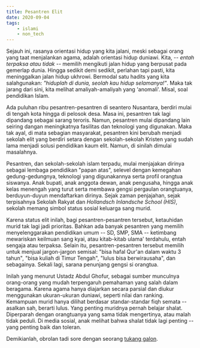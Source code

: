 ```yaml
---
title: Pesantren Elit
date: 2020-09-04
tags:
    - islami
    - non_tech
---
```


Sejauh ini, rasanya orientasi hidup yang kita jalani, meski sebagai orang yang taat menjalankan agama, adalah orientasi hidup duniawi. Kita, -- *entah terpaksa atau tidak* -- memilih mengikuti jalan hidup yang berpusat pada gemerlap dunia. Hingga sedikit demi sedikit, perlahan tapi pasti, kita meninggalkan jalan hidup ukhrowi. Bermodal satu hadits yang kita salahgunakan: *"hiduplah di dunia, seolah kau hidup selamanya!"*. Maka tak jarang dari sini, kita melihat amaliyah-amaliyah yang 'anomali'. Misal, soal pendidikan Islam.

Ada puluhan ribu pesantren-pesantren di seantero Nusantara, berdiri mulai di tengah kota hingga di pelosok desa. Masa ini, pesantren tak lagi dipandang sebagai sarang teroris. Namun, pesantren mulai dipandang lain seiring dangan meningkatnya fasilitas dan teknologi yang digunakan. Maka tak ayal, di mata sebagian masyarakat, pesantren kini berubah menjadi sekolah elit yang berdiri setara dengan sekolah-sekolah Kristen yang sudah lama menjadi solusi pendidikan kaum elit. Namun, di sinilah dimulai masalahnya.

Pesantren, dan sekolah-sekolah islam terpadu, mulai menjajakan dirinya sebagai lembaga pendidikan "papan atas", selevel dengan kemegahan gedung-gedungnya, teknologi yang digunakannya serta profil orangtua siswanya. Anak bupati, anak anggota dewan, anak pengusaha, hingga anak kelas menengah yang turut serta membawa gengsi pergaulan orangtuanya, berduyun-duyun mendaftarkan dirinya. Sejak zaman penjajahan, sejak terpisahnya Sekolah Rakyat dan *Hollandsch Inlandsche School (HIS)*, sekolah memang simbol status sosial keluarga sang murid. 

Karena status elit inilah, bagi pesantren-pesantren tersebut, ketauhidan murid tak lagi jadi prioritas. Bahkan ada banyak pesantren yang memilih menyelenggarakan pendidikan umum -- SD, SMP, SMA -- ketimbang mewariskan keilmuan sang kyai, atau kitab-kitab ulama' terdahulu, entah sengaja atau terpaksa. Selain itu, pesantren-pesantren tersebut memilih untuk menjual jargon-jargon semisal: "bisa hafal Qur'an dalam waktu 3 tahun", "bisa kuliah di Timur Tengah", "lulus bisa berwirausaha", dan sebagainya. Sekali lagi, sarana penunjang gengsi si orangtua.

Inilah yang menurut Ustadz Abdul Ghofur, sebagai sumber munculnya orang-orang yang mudah terpengaruh pemahaman yang salah dalam beragama. Karena agama hanya diajarkan secara parsial dan diukur menggunakan ukuran-ukuran duniawi, seperti nilai dan ranking. Kemampuan murid hanya dilihat berdasar standar-standar fiqh semata -- asalkan sah, berarti lulus. Yang penting muridnya pernah belajar shalat. Diperparah dengan orangtuanya yang sama tidak mengertinya, atau malah tidak peduli. Di media sosial, anak melihat bahwa shalat tidak lagi penting -- yang penting baik dan toleran.

Demikianlah, obrolan tadi sore dengan seorang [tukang galon](https://www.facebook.com/amir.sidik.75).